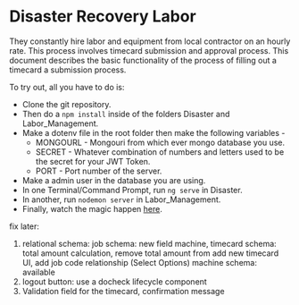 # Disaster Recovery Labor

They constantly hire labor and equipment from local contractor on an hourly rate. This process involves timecard submission and approval process. This document describes the basic functionality of the process of filling out a timecard a submission process.

To try out, all you have to do is:
* Clone the git repository.
* Then do a `npm install` inside of the folders Disaster and Labor_Management.
* Make a dotenv file in the root folder then make the following variables - 
  * MONGOURL - Mongouri from which ever mongo database you use.
  * SECRET - Whatever combination of numbers and letters used to be the secret for your JWT Token.
  * PORT - Port number of the server.
* Make a admin user in the database you are using.
* In one Terminal/Command Prompt, run `ng serve` in Disaster.
* In another, run `nodemon server` in Labor_Management.
* Finally, watch the magic happen [here](http://localhost:4200/ "Disaster Recovery Labor").



fix later: 
1. relational schema: 
    job schema: new field machine, 
    timecard schema: total amount calculation, remove total amount from add new timecard UI, add job code relationship (Select Options)
    machine schema: available
2. logout button: use a docheck lifecycle component
3. Validation field for the timecard, confirmation message
